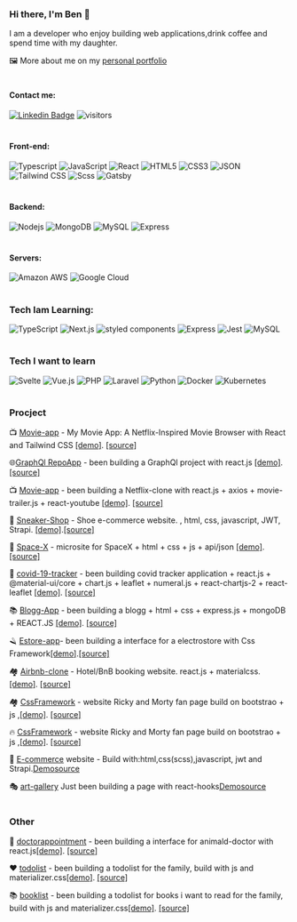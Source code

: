 ### Hi there, I'm Ben 👋  

I am a developer who enjoy building web applications,drink coffee and spend time with my daughter.

🖼 More about me on my [personal portfolio](https://ben-developer-portofolio.netlify.app/)



 #


#### Contact me:

[![Linkedin Badge](https://img.shields.io/badge/-LinkedIn-0077B5?style=flat&logo=linkedin&logoColor=white)](https://www.linkedin.com/in/ben-moussa/)
![visitors](https://visitor-badge.glitch.me/badge?page_id=benoah)
 #

#### Front-end:
![Typescript](https://img.shields.io/badge/-typescript-black?style=flat-square&logo=typescript) 
![JavaScript](https://img.shields.io/badge/-JavaScript-black?style=flat-square&logo=javascript) 
![React](https://img.shields.io/badge/-React-black?style=flat-square&logo=react)
![HTML5](https://img.shields.io/badge/-HTML5-E34F26?style=flat-square&logo=html5&logoColor=white)
![CSS3](https://img.shields.io/badge/-CSS3-1572B6?style=flat-square&logo=css3)
![JSON](https://img.shields.io/badge/-JSON-black?style=flat&logo=json&logoColor=white)
![Tailwind CSS](https://img.shields.io/badge/-Tailwind-38B2AC?style=flat&logo=tailwind-css&logoColor=white) 
![Scss](https://img.shields.io/badge/-Sass-CC6699?style=flat&logo=sass&logoColor=white)
![Gatsby](https://img.shields.io/badge/Gatsby-663399?style=for-the-badge&logo=gatsby&logoColor=white)
#
#### Backend:
![Nodejs](https://img.shields.io/badge/-Node.js-black?style=flat-square&logo=Node.js)
![MongoDB](https://img.shields.io/badge/-MongoDB-black?style=flat-square&logo=mongodb)
![MySQL](https://img.shields.io/badge/-MySQL-black?style=flat-square&logo=mysql)
![Express](https://img.shields.io/badge/-Express-black?style=flat&logo=express&logoColor=white)
#
#### Servers:
![Amazon AWS](https://img.shields.io/badge/Amazon%20AWS-e76d0c?style=flat-square&logo=amazon-aws)
![Google Cloud](https://img.shields.io/badge/Google%20Cloud-black?style=flat-square&logo=google-cloud)
#
###  Tech Iam Learning: 
 ![TypeScript](https://img.shields.io/badge/-TypeScript-3178C6?style=flat&logo=typescript&logoColor=white) 
 ![Next.js](https://img.shields.io/badge/-Next.js-black?style=flat&logo=next-dot-js&logoColor=white)
![styled components](https://img.shields.io/badge/-Styled--components-DB7093?style=flat&logo=styled-components&logoColor=white) 
 ![Express](https://img.shields.io/badge/-Express-black?style=flat&logo=express&logoColor=white)
 ![Jest](https://img.shields.io/badge/-Jest-C21325?style=flat&logo=jest&logoColor=white)
 ![MySQL](https://img.shields.io/badge/-MySQL-black?style=flat-square&logo=mysql)
#
###  Tech I want to learn
 ![Svelte](https://img.shields.io/badge/-Svelte-FF3E00?style=flat&logo=svelte&logoColor=white) 
 ![Vue.js](https://img.shields.io/badge/-Vue-4FC08D?style=flat&logo=vue-dot-js&logoColor=white)
![PHP](https://img.shields.io/badge/-PHP-4F5B93?style=flat-square&logo=php)
![Laravel](https://img.shields.io/badge/-Laravel-CCCCCC?style=flat-square&logo=laravel)
![Python](https://img.shields.io/badge/-Python-black?style=flat-square&logo=Python)
![Docker](https://img.shields.io/badge/-Docker-black?style=flat-square&logo=docker)
![Kubernetes](https://img.shields.io/badge/-Kubernetes-cccccc?style=flat-square&logo=kubernetes)
#
###  Procject 


📺 [Movie-app](https://github.com/benoah/movie.git) - My Movie App: A Netflix-Inspired Movie Browser with React and Tailwind CSS [[demo]](https://cosmic-buttercream-90cc24.netlify.app/). [[source]](https://github.com/benoah/movie)

🌐[GraphQl RepoApp](https://github.com/benoah/reactgraphql) - been building a GraphQl project with react.js [[demo]](https://competent-lichterman-7bbdc1.netlify.app/).[[source]](https://github.com/benoah/reactgraphql)

📺 [Movie-app](https://github.com/benoah/movie-app) - been building a Netflix-clone with react.js + axios + movie-trailer.js + react-youtube [[demo]](https://wonderful-sinoussi-ce697d.netlify.app/). [[source]](https://github.com/benoah/movie-app)

👟 [Sneaker-Shop](https://github.com/benoah/sneakershop)  - Shoe e-commerce website. , html, css,  javascript, JWT, Strapi. [[demo]](https://angry-jepsen-a4ad24.netlify.app/shop.html).[[source]](https://github.com/benoah/sneakershop) 

🚀 [Space-X](https://github.com/benoah/updatedV1spaceX) - microsite for SpaceX + html + css + js + api/json [[demo]](https://naughty-tesla-7cab4f.netlify.app/). [[source]](https://github.com/benoah/updatedV1spaceX)

🏥 [covid-19-tracker](https://github.com/benoah/covid-19-tracker) - been building covid tracker application + react.js + @material-ui/core + 
chart.js + leaflet + numeral.js + react-chartjs-2 + react-leaflet [[demo]](https://naughty-tesla-7cab4f.netlify.app/). [[source]](https://github.com/benoah/covid-19-tracker) 

📚 [Blogg-App](https://github.com/benoah/my-blogg) - been building a blogg + html + css + express.js + mongoDB + REACT.JS [[demo]](http://ec2-52-14-110-100.us-east-2.compute.amazonaws.com/article/learn-react?fbclid=IwAR0-EVTLM_VW6q0HLqg3wjBVIyTt1FOXm7NtoFkFKES8J3JfUXa-bQreeHQ). [[source]](https://github.com/benoah/my-blogg)

🪒 [Estore-app](https://github.com/benoah/bootstrapapp)- been building a interface for a electrostore with Css Framework[[demo]](https://jolly-newton-465cf8.netlify.app/index.html).[[source]](https://github.com/benoah/bootstrapapp)

🏘 [Airbnb-clone](https://github.com/benoah/airbnb-clone) - Hotel/BnB booking website. react.js + materialcss.[[demo]](https://airbnb-clone-9f7d9.web.app/). [[source]](https://github.com/benoah/airbnb-clone)

 🏘 [CssFramework](https://github.com/benoah/css_framework_2021) - website Ricky and Morty fan page build on bootstrao + js ,[[demo]](https://optimistic-ramanujan-fbe3f8.netlify.app/). [[source]](hhttps://github.com/benoah/css_framework_2021)

🔥 [CssFramework](https://github.com/benoah/css_framework_2021) - website Ricky and Morty fan page build on bootstrao + js ,[[demo]](https://optimistic-ramanujan-fbe3f8.netlify.app/). [[source]](hhttps://github.com/benoah/css_framework_2021)

👟 [E-commerce](https://github.com/benoah/ecommerse-store) website  - Build with:html,css(scss),javascript, jwt and Strapi.[Demo](https://ecommerse-store.vercel.app/index.html)[source](https://github.com/benoahecommerse-store)

🎭 [art-gallery](https://github.com/benoah/artgallery) Just been building a page with react-hooks[Demo](http://localhost:3000/)[source](https://github.com/benoah/artgallery)
#
### Other 
🏥 [doctorappointment](https://github.com/benoah/building_interface_in_react-) - been building a interface for animald-doctor with react.js[[demo]](http://localhost:3000/). [[source]](https://github.com/benoah/building_interface_in_react-) 

❤️ [todolist](https://github.com/benoah/css_framework_2021) - been building a todolist for the family, build with js and materializer.css[[demo]](https://practical-carson-17449a.netlify.app/). [[source]](https://github.com/benoah/css_framework_2021)

📚 [booklist](https://github.com/benoah/js-assignment) - been building a todolist for books i want to read for the family, build with js and materializer.css[[demo]](https://hungry-brown-923e96.netlify.app/). [[source]](https://github.com/benoah/js-assignment)






